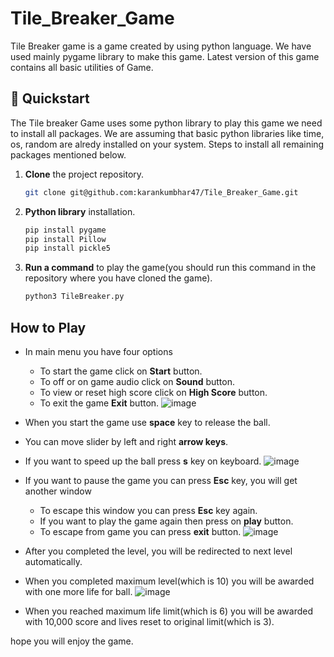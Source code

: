 # Tile_Breaker_Game
Tile Breaker game is a game created by using python language. We have used mainly pygame library to make this game. Latest version of this game contains all basic utilities of Game.


## 🚀 Quickstart



<!-- TODO: update example -->
The Tile breaker Game uses some python library to play this game we need to install all packages. We are assuming that basic 
python libraries like time, os, random are alredy installed on your system. Steps to install all remaining packages mentioned below.

1. **Clone** the project repository.
   ```bash
   git clone git@github.com:karankumbhar47/Tile_Breaker_Game.git
   ```
2. **Python library** installation.
   ```bash
   pip install pygame
   pip install Pillow
   pip install pickle5
   ```
3. **Run a command** to play the game(you should run this command in the repository where you have cloned the game).
   ```bash
   python3 TileBreaker.py
   ```

## How to Play
* In main menu you have four options
    * To start the game click on **Start** button.
    * To off or on game audio click on **Sound** button.
    * To view or reset high score click on **High Score** button.
    * To exit the game **Exit** button.
    ![image](https://user-images.githubusercontent.com/111757554/225253269-6d3dbeb9-7daa-4ebe-be88-8f8c31492c1e.png)

* When you start the game use **space** key to release the ball.
* You can move slider by left and right **arrow keys**.
* If you want to speed up the ball press **s** key on keyboard.
![image](https://user-images.githubusercontent.com/111757554/225253912-0fef4dc5-462f-42ae-9ea1-ec996d7a3c7c.png)


* If you want to pause the game you can press **Esc** key, you will get another window
    * To escape this window you can press **Esc** key again.
    * If you want to play the game again then press on **play** button.
    * To escape from game you can press **exit** button.
    ![image](https://user-images.githubusercontent.com/111757554/225256265-64b96591-6d1a-4e92-8d20-978c2cfcc98a.png)

* After you completed the level, you will be redirected to next level automatically.
* When you completed maximum level(which is 10) you will be awarded with one more life for ball.
![image](https://user-images.githubusercontent.com/111757554/225255560-c7403eb1-d716-4e34-bd3f-690d907cee4b.png)

* When you reached maximum life limit(which is 6) you will be awarded with 10,000 score and lives reset to original limit(which is 3).

hope you will enjoy the game.

